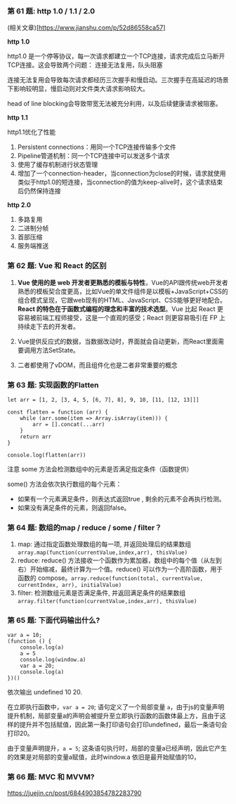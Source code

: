 ### 第 61 题: http 1.0 / 1.1 / 2.0

(相关文章)[https://www.jianshu.com/p/52d86558ca57]

**http 1.0**

http1.0 是一个停等协议，每一次请求都建立一个TCP连接，请求完成后立马断开TCP连接。这会导致两个问题： 连接无法复用，队头阻塞

连接无法复用会导致每次请求都经历三次握手和慢启动。三次握手在高延迟的场景下影响较明显，慢启动则对文件类大请求影响较大。

head of line blocking会导致带宽无法被充分利用，以及后续健康请求被阻塞。

**http 1.1**

http1.1优化了性能
1. Persistent connections：用同一个TCP连接传输多个文件
2. Pipeline管道机制：同一个TCP连接中可以发送多个请求
3. 使用了缓存机制进行状态管理
4. 增加了一个connection-header，当connection为close的时候，请求就使用类似于http1.0的短连接，当connection的值为keep-alive时，这个请求结束后仍然保持连接


**http 2.0**

1. 多路复用
2. 二进制分帧
3. 首部压缩
4. 服务端推送


### 第 62 题: Vue 和 React 的区别

1. **Vue 使用的是 web 开发者更熟悉的模板与特性**，Vue的API跟传统web开发者熟悉的模板契合度更高，比如Vue的单文件组件是以模板+JavaScript+CSS的组合模式呈现，它跟web现有的HTML、JavaScript、CSS能够更好地配合。**React 的特色在于函数式编程的理念和丰富的技术选型**。Vue 比起 React 更容易被前端工程师接受，这是一个直观的感受；React 则更容易吸引在 FP 上持续走下去的开发者。

2. Vue提供反应式的数据，当数据改动时，界面就会自动更新，而React里面需要调用方法SetState。

3. 二者都使用了vDOM，而且组件化也是二者非常重要的概念


### 第 63 题: 实现函数的Flatten
```JS
let arr = [1, 2, [3, 4, 5, [6, 7], 8], 9, 10, [11, [12, 13]]]

const flatten = function (arr) {
    while (arr.some(item => Array.isArray(item))) {
        arr = [].concat(...arr)
    }
    return arr
}

console.log(flatten(arr))
```

注意 some 方法会检测数组中的元素是否满足指定条件（函数提供）

some() 方法会依次执行数组的每个元素：
+ 如果有一个元素满足条件，则表达式返回true , 剩余的元素不会再执行检测。
+ 如果没有满足条件的元素，则返回false。


### 第 64 题: 数组的map / reduce / some / filter？

1. map: 通过指定函数处理数组的每一项, 并返回处理后的结果数组 `array.map(function(currentValue,index,arr), thisValue)`
2. reduce: reduce() 方法接收一个函数作为累加器，数组中的每个值（从左到右）开始缩减，最终计算为一个值。reduce() 可以作为一个高阶函数，用于函数的 compose。`array.reduce(function(total, currentValue, currentIndex, arr), initialValue)`
3. filter: 检测数组元素是否满足条件, 并返回满足条件的结果数组`array.filter(function(currentValue,index,arr), thisValue)`


### 第 65 题: 下面代码输出什么?
```JS
var a = 10;
(function () {
    console.log(a)
    a = 5
    console.log(window.a)
    var a = 20;
    console.log(a)
})()
```

依次输出 undefined 10 20.

在立即执行函数中，`var a = 20`; 语句定义了一个局部变量 `a`，由于js的变量声明提升机制，局部变量a的声明会被提升至立即执行函数的函数体最上方，且由于这样的提升并不包括赋值，因此第一条打印语句会打印undefined，最后一条语句会打印20。

由于变量声明提升，`a = 5`; 这条语句执行时，局部的变量a已经声明，因此它产生的效果是对局部的变量a赋值，此时window.a 依旧是最开始赋值的10，


### 第 66 题: MVC 和 MVVM?

https://juejin.cn/post/6844903854782283790

